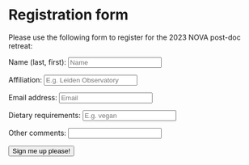 # Registration form
Please use the following form to register for the 2023 NOVA post-doc retreat:
<form 
  method="POST" 
  action="https://script.google.com/macros/s/AKfycbyae1hFMLOY_iLKrjlx5vdZHR5INKvXrOPbMkKEfz35CPxWE1pYOdOCEVYrhuGJp3jWag/exec"
>
  <p>Name (last, first): <input name="Name" type="text" placeholder="Name" required></p>
  <p>Affiliation: <input name="Affiliation" type="text" placeholder="E.g. Leiden Observatory" required></p>
  <p>Email address: <input name="Email" type="email" placeholder="Email" required></p>
  <p>Dietary requirements: <input name="Dietary" type="text" placeholder="E.g. vegan" required></p>
  <p>Other comments: <input name="Comments" type="text"></p>
  <p><button type="submit">Sign me up please!</button></p>
</form>

